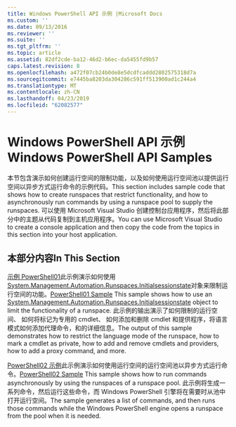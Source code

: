 ```yaml
---
title: Windows PowerShell API 示例 |Microsoft Docs
ms.custom: ''
ms.date: 09/13/2016
ms.reviewer: ''
ms.suite: ''
ms.tgt_pltfrm: ''
ms.topic: article
ms.assetid: 82df2cde-ba12-46d2-b6ec-da5455fd9b57
caps.latest.revision: 8
ms.openlocfilehash: a472f07cb24b0de8e5dcdfcaddd2802575318d7a
ms.sourcegitcommit: e7445ba8203da304286c591ff513900ad1c244a4
ms.translationtype: MT
ms.contentlocale: zh-CN
ms.lasthandoff: 04/23/2019
ms.locfileid: "62082577"
---
```

# <a name="windows-powershell-api-samples"></a><span data-ttu-id="ad4d6-102">Windows PowerShell API 示例</span><span class="sxs-lookup"><span data-stu-id="ad4d6-102">Windows PowerShell API Samples</span></span>

<span data-ttu-id="ad4d6-103">本节包含演示如何创建运行空间的限制功能，以及如何使用运行空间池以提供运行空间以异步方式运行命令的示例代码。</span><span class="sxs-lookup"><span data-stu-id="ad4d6-103">This section includes sample code that shows how to create runspaces that restrict functionality, and how to asynchronously run commands by using a runspace pool to supply the runspaces.</span></span> <span data-ttu-id="ad4d6-104">可以使用 Microsoft Visual Studio 创建控制台应用程序，然后将此部分中的主题从代码复制到主机应用程序。</span><span class="sxs-lookup"><span data-stu-id="ad4d6-104">You can use Microsoft Visual Studio to create a console application and then copy the code from the topics in this section into your host application.</span></span>

## <a name="in-this-section"></a><span data-ttu-id="ad4d6-105">本部分内容</span><span class="sxs-lookup"><span data-stu-id="ad4d6-105">In This Section</span></span>

<span data-ttu-id="ad4d6-106">[示例 PowerShell01](./windows-powershell01-sample.md)此示例演示如何使用[System.Management.Automation.Runspaces.Initialsessionstate](/dotnet/api/System.Management.Automation.Runspaces.InitialSessionState)对象来限制运行空间的功能。</span><span class="sxs-lookup"><span data-stu-id="ad4d6-106">[PowerShell01 Sample](./windows-powershell01-sample.md) This sample shows how to use an [System.Management.Automation.Runspaces.Initialsessionstate](/dotnet/api/System.Management.Automation.Runspaces.InitialSessionState) object to limit the functionality of a runspace.</span></span> <span data-ttu-id="ad4d6-107">此示例的输出演示了如何限制的运行空间、 如何将标记为专用的 cmdlet、 如何添加和删除 cmdlet 和提供程序，将语言模式如何添加代理命令，和的详细信息。</span><span class="sxs-lookup"><span data-stu-id="ad4d6-107">The output of this sample demonstrates how to restrict the language mode of the runspace, how to mark a cmdlet as private, how to add and remove cmdlets and providers, how to add a proxy command, and more.</span></span>

<span data-ttu-id="ad4d6-108">[PowerShell02 示例](./windows-powershell02-sample.md)此示例演示如何使用运行空间的运行空间池以异步方式运行命令。</span><span class="sxs-lookup"><span data-stu-id="ad4d6-108">[PowerShell02 Sample](./windows-powershell02-sample.md) This sample shows how to run commands asynchronously by using the runspaces of a runspace pool.</span></span> <span data-ttu-id="ad4d6-109">此示例将生成一系列命令，然后运行这些命令，而 Windows PowerShell 引擎将在需要时从池中打开运行空间。</span><span class="sxs-lookup"><span data-stu-id="ad4d6-109">The sample generates a list of commands, and then runs those commands while the Windows PowerShell engine opens a runspace from the pool when it is needed.</span></span>